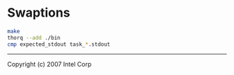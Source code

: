 Swaptions
========
```sh
make
thorq --add ./bin
cmp expected_stdout task_*.stdout
```

--------
Copyright (c) 2007 Intel Corp
